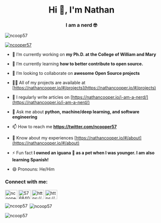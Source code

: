<h1 align="center">Hi 👋, I'm Nathan</h1>
<h3 align="center">I am a nerd 🤓</h3>

<p align="left"> <img src="https://komarev.com/ghpvc/?username=ncoop57&label=Profile%20views&color=0e75b6&style=flat" alt="ncoop57" /> </p>

<p align="left"> <a href="https://twitter.com/ncooper57" target="blank"><img src="https://img.shields.io/twitter/follow/ncooper57?logo=twitter&style=for-the-badge" alt="ncooper57" /></a> </p>

- 🔭 I’m currently working on **my Ph.D. at the College of William and Mary**

- 🌱 I’m currently learning **how to better contribute to open source.**

- 👯 I’m looking to collaborate on **awesome Open Source projects**

- 👨‍💻 All of my projects are available at [https://nathancooper.io/#/projects](https://nathancooper.io/#/projects)

- 📝 I regularly write articles on [https://nathancooper.io/i-am-a-nerd/](https://nathancooper.io/i-am-a-nerd/)

- 💬 Ask me about **python, machine/deep learning, and software engineering**

- 📫 How to reach me **https://twitter.com/ncooper57**

- 📄 Know about my experiences [https://nathancooper.io/#/about](https://nathancooper.io/#/about)

- ⚡ Fun fact **I owned an iguana 🦎 as a pet when I was younger. I am also learning Spanish!**

- 😄 Pronouns: He/Him

<h3 align="left">Connect with me:</h3>
<p align="left">
<a href="https://twitter.com/ncooper57" target="blank"><img align="center" src="https://cdn.jsdelivr.net/npm/simple-icons@3.0.1/icons/twitter.svg" alt="ncooper57" height="30" width="40" /></a>
<a href="https://stackoverflow.com/users/5768407" target="blank"><img align="center" src="https://cdn.jsdelivr.net/npm/simple-icons@3.0.1/icons/stackoverflow.svg" alt="5768407" height="30" width="40" /></a>
<a href="https://www.youtube.com/c/https://www.youtube.com/channel/uckfocnojk5yv7_hdpjaty7q" target="blank"><img align="center" src="https://cdn.jsdelivr.net/npm/simple-icons@3.0.1/icons/youtube.svg" alt="https://www.youtube.com/channel/uckfocnojk5yv7_hdpjaty7q" height="30" width="40" /></a>
<a href="/https://nathancooper.io/i-am-a-nerd/feed.xml" target="blank"><img align="center" src="https://cdn.jsdelivr.net/npm/simple-icons@3.0.1/icons/rss.svg" alt="https://nathancooper.io/i-am-a-nerd/feed.xml" height="30" width="40" /></a>
</p>

<p><img align="left" src="https://github-readme-stats.vercel.app/api/top-langs?username=ncoop57&show_icons=true&theme=dark&locale=en&layout=compact" alt="ncoop57" /></p>

<p>&nbsp;<img align="center" src="https://github-readme-stats.vercel.app/api?username=ncoop57&show_icons=true&theme=dark&locale=en" alt="ncoop57" /></p>

<p><img align="center" src="https://github-readme-streak-stats.herokuapp.com/?user=ncoop57&theme=dark" alt="ncoop57" /></p>

